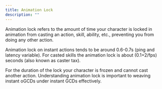 ```yaml
---
title: Animation Lock
description: ""
---
```



Animation lock refers to the amount of time your character is locked in animation from casting an action, skill, ability, etc., preventing you from doing any other action. 

Animation lock on instant actions tends to be around 0.6-0.7s (ping and latency variable). For casted skills the animation lock is about (0.1+2/fps) seconds (also known as caster tax). 

For the duration of the lock your character is frozen and cannot cast another action. Understanding animation lock is important to weaving instant oGCDs under instant GCDs effectively.
